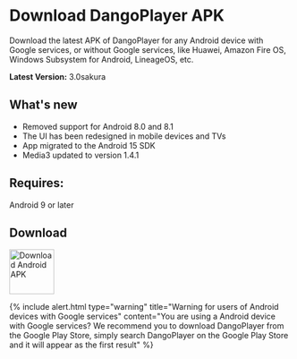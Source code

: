 # Download DangoPlayer APK
Download the latest APK of DangoPlayer for any Android device with Google services, or without Google services, like Huawei, Amazon Fire OS, Windows Subsystem for Android, LineageOS, etc.

**Latest Version:** 3.0sakura

## What's new
- Removed support for Android 8.0 and 8.1
- The UI has been redesigned in mobile devices and TVs
- App migrated to the Android 15 SDK
- Media3 updated to version 1.4.1

## Requires:
Android 9 or later

## Download
<a href="https://github.com/brunochanrio/DangoPlayer/releases/download/3.0sakura/DangoPlayer_3.0sakura.apk"><img alt="Download Android APK" height="80" src="https://brunochanrio.github.io/DangoPlayer/assets/GetAndroidAPK.png"/></a>

{% include alert.html type="warning" title="Warning for users of Android devices with Google services" content="You are using a Android device with Google services? We recommend you to download DangoPlayer from the Google Play Store, simply search DangoPlayer on the Google Play Store and it will appear as the first result" %}
